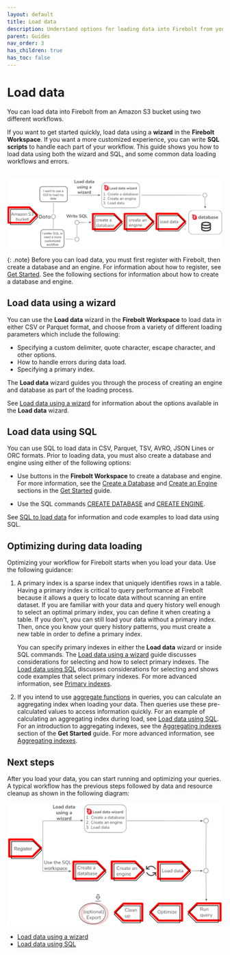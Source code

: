 ```yaml
---
layout: default
title: Load data
description: Understand options for loading data into Firebolt from your data lake.
parent: Guides
nav_order: 3
has_children: true
has_toc: false
---
```


# Load data

You can load data into Firebolt from an Amazon S3 bucket using two different workflows.

If you want to get started quickly, load data using a **wizard** in the **Firebolt Workspace**. If you want a more customized experience, you can write **SQL scripts** to handle each part of your workflow. This guide shows you how to load data using both the wizard and SQL, and some common data loading workflows and errors.

<br>
<img src="../../assets/images/load_data_workflow.png" alt="You can use either the load data wizard or SQL to create a database, engine, and then load data." width="700"/>

{: .note}
Before you can load data, you must first register with Firebolt, then create a database and an engine. For information about how to register, see [Get Started](../getting-started.md). See the following sections for information about how to create a database and engine.

## Load data using a wizard
You can use the **Load data** wizard in the **Firebolt Workspace** to load data in either CSV or Parquet format, and choose from a variety of different loading parameters which include the following:

 * Specifying a custom delimiter, quote character, escape character, and other options.
 * How to handle errors during data load.
 * Specifying a primary index.
  
 The **Load data** wizard guides you through the process of creating an engine and database as part of the loading process.

See [Load data using a wizard](loading-data-wizard.md) for information about the options available in the **Load data** wizard.

 
## Load data using SQL
You can use SQL to load data in CSV, Parquet, TSV, AVRO, JSON Lines or ORC formats. Prior to loading data, you must also create a database and engine using either of the following options:

- Use buttons in the **Firebolt Workspace** to create a database and engine. For more information, see the [Create a Database](../../Guides/getting-started.md#create-a-database) and [Create an Engine](../../Guides/getting-started.md#create-an-engine) sections in the [Get Started](../getting-started.md) guide.

- Use the SQL commands [CREATE DATABASE](../../sql_reference/commands/data-definition/create-database.md) and [CREATE ENGINE](../../sql_reference/commands/engines/create-engine.md).
  
See [SQL to load data](loading-data-sql.md) for information and code examples to load data using SQL.

## Optimizing during data loading
Optimizing your workflow for Firebolt starts when you load your data. Use the following guidance:

1. A primary index is a sparse index that uniquely identifies rows in a table. Having a primary index is  critical to query performance at Firebolt because it allows a query to locate data without scanning an entire dataset. If you are familiar with your data and query history well enough to select an optimal primary index, you can define it when creating a table. If you don't, you can still load your data without a primary index. Then, once you know your query history patterns, you must create a new table in order to define a primary index.

   You can specify primary indexes in either the **Load data** wizard or inside SQL commands. The [Load data using a wizard](loading-data-wizard.md) guide discusses considerations for selecting and how to select primary indexes. The [Load data using SQL](loading-data-sql.md) discusses considerations for selecting and shows code examples that select primary indexes. For more advanced information, see [Primary indexes](../working-with-indexes/using-primary-indexes.md).

2. If you intend to use [aggregate functions](../../sql_reference/functions-reference/aggregation/index.md) in queries, you can calculate an aggregating index when loading your data. Then queries use these pre-calculated values to access information quickly. For an example of calculating an aggregating index during load, see [Load data using SQL](loading-data-sql.md). For an introduction to aggregating indexes, see the [Aggregating indexes](../../Guides/getting-started.md#aggregating-indexes) section of the **Get Started** guide. For more advanced information, see [Aggregating indexes](../working-with-indexes/using-aggregating-indexes.md).
<!--3. When you've loaded data and are running queries, consider using data stored on Firebolt's local solid state drive (SSD) caches instead of reading data from an Amazon S3 bucket. This optimization strategy can greatly speed up queries for large datasets with millions of rows or more. For more information, see the [Warm data and cache eviction](../getting-started.md#warm-data-and-cache-eviction) section in the **Get Started** guide.-->

## Next steps 
After you load your data, you can start running and optimizing your queries. A typical workflow has the previous steps followed by data and resource cleanup as shown in the following diagram:

<img src="../../assets/images/get_started_workflow.png" alt="The load data workflow includes using the load data wizard or SQL to create a database, engine, and then load data." width="700"/>

* [Load data using a wizard](loading-data-wizard.md)<BR>
* [Load data using SQL](loading-data-sql.md)